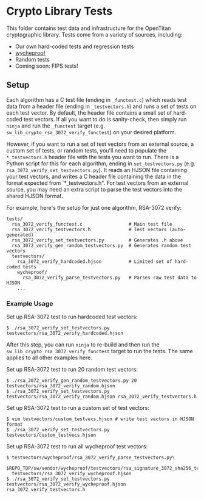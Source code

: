 # Crypto Library Tests

This folder contains test data and infrastructure for the OpenTitan
cryptographic library. Tests come from a variety of sources, including:
- Our own hard-coded tests and regression tests
- [wycheproof](https://github.com/google/wycheproof)
- Random tests
- Coming soon: FIPS tests!

## Setup

Each algorithm has a C test file (ending in `_functest.c`) which reads test
data from a header file (ending in `_testvectors.h`) and runs a set of tests on
each test vector. By default, the header file contains a small set of
hard-coded test vectors. If all you want to do is sanity-check, then simply run
`ninja` and run the `_functest` target (e.g.
`sw_lib_crypto_rsa_3072_verify_functest`) on your desired
platform.

However, if you want to run a set of test vectors from an external source, a
custom set of tests, or random tests, you'll need to populate the
`*_testvectors.h` header file with the tests you want to run. There is a Python
script for this for each algorithm, ending in `set_testvectors.py` (e.g.
`rsa_3072_verify_set_testvectors.py`). It reads an HJSON file containing your
test vectors, and writes a C header file containing the data in the format
expected from `*_testvectors.h". For test vectors from an external source, you
may need an extra script to parse the test vectors into the shared HJSON
format.

For example, here's the setup for just one algorithm, RSA-3072 verify:
```
tests/
  rsa_3072_verify_functest.c                 # Main test file
  rsa_3072_verify_testvectors.h              # Test vectors (auto-generated)
  rsa_3072_verify_set_testvectors.py         # Generates .h above
  rsa_3072_verify_gen_random_testvectors.py  # Generates random test vectors
  testvectors/
    rsa_3072_verify_hardcoded.hjson          # Limited set of hard-coded tests
    wycheproof/
      rsa_3072_verify_parse_testvectors.py   # Parses raw test data to HJSON
    ...
```

### Example Usage

Set up RSA-3072 test to run hardcoded test vectors:
```
$ ./rsa_3072_verify_set_testvectors.py testvectors/rsa_3072_verify_hardcoded.hjson
```
After this step, you can run `ninja` to re-build and then run the
`sw_lib_crypto_rsa_3072_verify_functest` target to run the
tests. The same applies to all other examples here.

Set up RSA-3072 test to run 20 random test vectors:
```
$ ./rsa_3072_verify_gen_random_testvectors.py 20 testvectors/rsa_3072_verify_random.hjson
$ ./rsa_3072_verify_set_testvectors.py testvectors/rsa_3072_verify_random.hjson rsa_3072_verify_testvectors.h
```

Set up RSA-3072 test to run a custom set of test vectors:
```
$ vim testvectors/custom_testvecs.hjson # write test vectors in HJSON format
$ ./rsa_3072_verify_set_testvectors.py testvectors/custom_testvecs.hjson
```

Set up RSA-3072 test to run all wycheproof test vectors:
```
$ testvectors/wycheproof/rsa_3072_verify_parse_testvectors.py\ 
  $REPO_TOP/sw/vendor/wycheproof/testvectors/rsa_signature_3072_sha256_test.json\ 
  testvectors/rsa_3072_verify_wycheproof.hjson
$ ./rsa_3072_verify_set_testvectors.py testvectors/rsa_3072_verify_wycheproof.hjson rsa_3072_verify_testvectors.h
```
